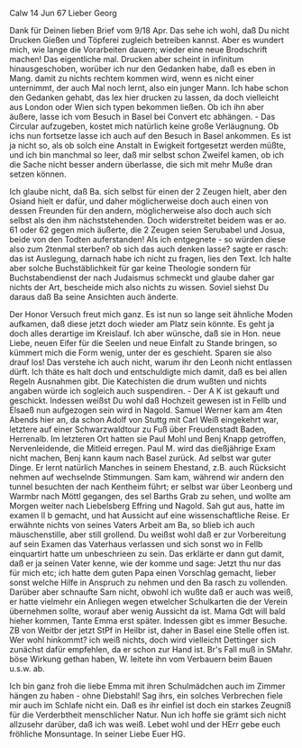  Calw 14 Jun 67
Lieber Georg

Dank für Deinen lieben Brief vom 9/18 Apr. Das sehe ich wohl, daß Du nicht Drucken Gießen und Töpferei zugleich betreiben kannst. Aber es wundert mich, wie lange die Vorarbeiten dauern; wieder eine neue Brodschrift machen! Das eigentliche mal. Drucken aber scheint in infinitum hinausgeschoben, worüber ich nur den Gedanken habe, daß es eben in Mang. damit zu nichts rechtem kommen wird, wenn es nicht einer unternimmt, der auch Mal noch lernt, also ein junger Mann. Ich habe schon den Gedanken gehabt, das lex hier drucken zu lassen, da doch vielleicht aus London oder Wien sich typen bekommen ließen. Ob ich ihn aber äußere, lasse ich vom Besuch in Basel bei Convert etc abhängen. - Das Circular aufzugeben, kostet mich natürlich keine große Verläugnung. Ob ichs nun fortsetze lasse ich auch auf den Besuch in Basel ankommen. Es ist ja nicht so, als ob solch eine Anstalt in Ewigkeit fortgesetzt werden müßte, und ich bin manchmal so leer, daß mir selbst schon Zweifel kamen, ob ich die Sache nicht besser andern überlasse, die sich mit mehr Muße dran setzen können.

Ich glaube nicht, daß Ba. sich selbst für einen der 2 Zeugen hielt, aber den Osiand hielt er dafür, und daher möglicherweise doch auch einen von dessen Freunden für den andern, möglicherweise also doch auch sich selbst als den ihm nächststehenden. Doch widerstreitet beidem was er ao. 61 oder 62 gegen mich äußerte, die 2 Zeugen seien Serubabel und Josua, beide von den Todten auferstanden! Als ich entgegnete - so würden diese also zum 2tenmal sterben? ob sich das auch denken lasse? sagte er rasch: das ist Auslegung, darnach habe ich nicht zu fragen, lies den Text. Ich halte aber solche Buchstäblichkeit für gar keine Theologie sondern für Buchstabendienst der nach Judaismus schmeckt und glaube daher gar nichts der Art, bescheide mich also nichts zu wissen. Soviel siehst Du daraus daß Ba seine Ansichten auch änderte.

Der Honor Versuch freut mich ganz. Es ist nun so lange seit ähnliche Moden aufkamen, daß diese jetzt doch wieder am Platz sein könnte. Es geht ja doch alles derartige im Kreislauf. Ich aber wünsche, daß sie in Hon. neue Liebe, neuen Eifer für die Seelen und neue Einfalt zu Stande bringen, so kümmert mich die Form wenig, unter der es geschieht. Sparen sie also drauf los! 
Das verstehe ich auch nicht, warum ihr den Leonh nicht entlassen dürft. Ich thäte es halt doch und entschuldigte mich damit, daß es bei allen Regeln Ausnahmen gibt. Die Katechisten die drum wußten und nichts angaben würde ich sogleich auch suspendiren. - Der A K ist gekauft und geschickt. 
Indessen weißst Du wohl daß Hochzeit gewesen ist in Fellb und Elsaeß nun aufgezogen sein wird in Nagold. Samuel Werner kam am 4ten Abends hier an, da schon Adolf von Stuttg mit Carl Weiß eingekehrt war, letztere auf einer Schwarzwaldtour zu Fuß über Freudenstadt Baden, Herrenalb. Im letzteren Ort hatten sie Paul Mohl und Benj Knapp getroffen, Nervenleidende, die Mitleid erregen. Paul M. wird das dießjährige Exam nicht machen, Benj kann kaum nach Basel zurück. Ad selbst war guter Dinge. Er lernt natürlich Manches in seinem Ehestand, z.B. auch Rücksicht nehmen auf wechselnde Stimmungen. Sam kam, während wir andern den tunnel besuchten der nach Kentheim führt; er selbst war über Leonberg und Warmbr nach Möttl gegangen, des sel Barths Grab zu sehen, und wollte am Morgen weiter nach Liebelsberg Effring und Nagold. Sah gut aus, hatte im examen II b gemacht, und hat Aussicht auf eine wissenschaftliche Reise. Er erwähnte nichts von seines Vaters Arbeit am Ba, so blieb ich auch mäuschenstille, aber still grollend. Du weißst wohl daß er zur Vorbereitung auf sein Examen das Vaterhaus verlassen und sich sonst wo in Fellb einquartirt hatte um unbeschrieen zu sein. Das erklärte er dann gut damit, daß er ja seinen Vater kenne, wie der komme und sage: Jetzt thu nur das für mich etc; ich hatte dem guten Papa einen Vorschlag gemacht, lieber sonst welche Hilfe in Anspruch zu nehmen und den Ba rasch zu vollenden. Darüber aber schnaufte Sam nicht, obwohl ich wußte daß er auch was weiß, er hatte vielmehr ein Anliegen wegen etwelcher Schulkarten die der Verein übernehmen sollte, worauf aber wenig Aussicht da ist. 
Mama Gdt will bald hieher kommen, Tante Emma erst später. Indessen gibt es immer Besuche. ZB von Weitbr der jetzt StPf in Heilbr ist, daher in Basel eine Stelle offen ist. Wer wohl hinkommt? ich weiß nichts, doch wird vielleicht Dettinger sich zunächst dafür empfehlen, da er schon zur Hand ist. Br's Fall muß in SMahr. böse Wirkung gethan haben, W. leitete ihn vom Verbauern beim Bauen u.s.w. ab.

Ich bin ganz froh die liebe Emma mit ihren Schulmädchen auch im Zimmer hängen zu haben - ohne Diebstahl! Sag ihrs, ein solches Verbrechen fiele mir auch im Schlafe nicht ein. Daß es ihr einfiel ist doch ein starkes Zeugniß für die Verderbtheit menschlicher Natur. Nun ich hoffe sie grämt sich nicht allzusehr darüber, daß ich was weiß. Lebet wohl und der HErr gebe euch fröhliche Monsuntage. In seiner Liebe
 Euer HG.

